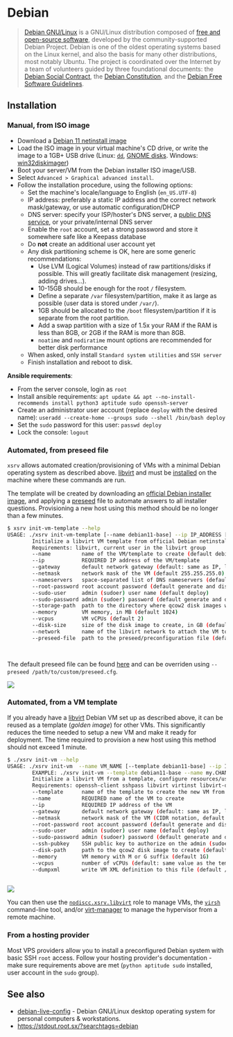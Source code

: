 # Debian

> [Debian GNU/Linux](https://en.wikipedia.org/wiki/Debian) is a GNU/Linux distribution composed of [free and open-source software](https://en.wikipedia.org/wiki/Free_and_open-source_software), developed by the community-supported Debian Project. Debian is one of the oldest operating systems based on the Linux kernel, and also the basis for many other distributions, most notably Ubuntu. The project is coordinated over the Internet by a team of volunteers guided by three foundational documents: the [Debian Social Contract](https://en.wikipedia.org/wiki/Debian_Social_Contract), the [Debian Constitution](https://www.debian.org/devel/constitution), and the [Debian Free Software Guidelines](https://en.wikipedia.org/wiki/Debian_Free_Software_Guidelines).

## Installation

### Manual, from ISO image

- Download a [Debian 11 netinstall image](https://cdimage.debian.org/debian-cd/current/amd64/iso-cd/)
- Load the ISO image in your virtual machine's CD drive, or write the image to a 1GB+ USB drive (Linux: [`dd`](https://wiki.archlinux.org/index.php/USB_flash_installation_media#In_GNU.2FLinux), [GNOME disks](https://www.techrepublic.com/article/how-to-create-disk-images-using-gnome-disk/). Windows: [win32diskimager](http://sourceforge.net/projects/win32diskimager/))
- Boot your server/VM from the Debian installer ISO image/USB.
- Select `Advanced > Graphical advanced install`.
- Follow the installation procedure, using the following options:
  - Set the machine's locale/language to English (`en_US.UTF-8`)
  - IP address: preferably a static IP address and the correct network mask/gateway, or use automatic configuration/DHCP
  - DNS server: specify your ISP/hoster's DNS server, a [public DNS service](https://en.wikipedia.org/wiki/Public_recursive_name_server), or your private/internal DNS server
  - Enable the `root` account, set a strong password and store it somewhere safe like a Keepass database
  - Do **not** create an additional user account yet
  - Any disk partitioning scheme is OK, here are some generic recommendations:
    - Use LVM (Logical Volumes) instead of raw partitions/disks if possible. This will greatly facilitate disk management (resizing, adding drives...).
    - 10-15GB should be enough for the root `/` filesystem.
    - Define a separate `/var` filesystem/partition, make it as large as possible (user data is stored under `/var/`).
    - 1GB should be allocated to the `/boot` filesystem/partition if it is separate from the root partition.
    - Add a swap partition with a size of 1.5x your RAM if the RAM is less than 8GB, or 2GB if the RAM is more than 8GB.
    - `noatime` and `nodiratime` mount options are recommended for better disk performance
  - When asked, only install `Standard system utilities` and `SSH server`
  - Finish installation and reboot to disk.

**Ansible requirements**:

- From the server console, login as `root`
- Install ansible requirements: `apt update && apt --no-install-recommends install python3 aptitude sudo openssh-server`
- Create an administrator user account (replace `deploy` with the desired name): `useradd --create-home --groups sudo --shell /bin/bash deploy`
- Set the `sudo` password for this user: `passwd deploy`
- Lock the console: `logout`


### Automated, from preseed file

`xsrv` allows automated creation/provisioning of VMs with a minimal Debian operating system as described above. [libvirt](virt-manager.md) and must be [installed](../installation/controller-preparation.md) on the machine where these commands are run.

The template will be created by downloading an [official Debian installer image](http://deb.debian.org/debian/dists/bullseye/main), and applying a [preseed](https://wiki.debian.org/DebianInstaller/Preseed) file to automate answers to all installer questions. Provisioning a new host using this method should be no longer than a few minutes.

```bash
$ xsrv init-vm-template --help
USAGE: ./xsrv init-vm-template [--name debian11-base] --ip IP_ADDRESS [--gateway GATEWAY_IP] [--netmask 255.255.255.0] [--nameservers '1.1.1.1 1.0.0.1'] [--root-password TEMPLATE_ROOT_PASSWORD] [--sudo-user deploy] [--sudo-password SUDO_PASSWORD] [--storage-path /var/lib/libvirt/images] [--memory 1024] [--vcpus 2] [--disk-size 20] [--network default] [--preseed-file /home/live/.local/share/xsrv/git/docs/preseed.cfg]
        Initialize a libvirt VM template from official Debian netinstall image and a preseed file. This template can be reused as --template from xsrv init-vm.
        Requirements: libvirt, current user in the libvirt group
        --name          name of the VM/template to create (default debian11-base)
        --ip            REQUIRED IP address of the VM/template
        --gateway       default network gateway (default: same as IP, last octet replaced by .1)
        --netmask       network mask of the VM (default 255.255.255.0)
        --nameservers   space-separated list of DNS nameservers (default cloudflare, '1.1.1.1 1.0.0.1')
        --root-password root account password (default generate and display a random password)
        --sudo-user     admin (sudoer) user name (default deploy)
        --sudo-password admin (sudoer) password (default generate and display a random password)
        --storage-path  path to the directory where qcow2 disk images will be stored (default /var/lib/libvirt/images)
        --memory        VM memory, in MB (default 1024)
        --vcpus         VM vCPUs (default 2)
        --disk-size     size of the disk image to create, in GB (default 20)
        --network       name of the libvirt network to attach the VM to (default default)
        --preseed-file  path to the preseed/preconfiguration file (default /home/live/.local/share/xsrv/git/docs/preseed.cfg)

        

```

The default preseed file can be found [here](https://gitlab.com/nodiscc/xsrv/-/blob/master/docs/preseed.cfg) and can be overriden using `--preseed /path/to/custom/preseed.cfg`.

[![](https://asciinema.org/a/FIlybeNFgNlAAhQVnDl96FPUv.svg)](https://asciinema.org/a/FIlybeNFgNlAAhQVnDl96FPUv?speed=2&theme=monokai&autoplay=true)


### Automated, from a VM template

If you already have a [libvirt](virt-manager.md) Debian VM set up as described above, it can be reused as a template (_golden image_) for other VMs. This significantly reduces the time needed to setup a new VM and make it ready for deployment. The time required to provision a new host using this method should not exceed 1 minute.

```bash
$ ./xsrv init-vm --help
USAGE: ./xsrv init-vm  --name VM_NAME [--template debian11-base] --ip IP_ADDRESS [--netmask 24] [--gateway GATEWAY_IP] [--ssh-port VM_SSH_PORT] [--sudo-user deploy] [--sudo-password VM_SUDO_PASSWORD] [--ssh-pubkey 'ssh-rsa AAAAB...'] [--root-password VM_ROOT_PASSWORD] [--disk-path /path/to/my.CHANGEME.org.qcow2] [--memory 1024] [--vcpus NUM_CPU]
        EXAMPLE: ./xsrv init-vm --template debian11-base --name my.CHANGEME.org --ip 10.0.0.223 --netmask 24 --gateway 10.0.0.254 --sudo-user deploy --sudo-password CHANGEME --ssh-pubkey 'ssh-rsa AAAAB...' --root-password CHANGEME --memory 3G --vcpus 4 [--dumpxml /playbooks/default/data/libvirt/VM_NAME.xml]
        Initialize a libvirt VM from a template, configure resources/users/SSH access, and start the VM.
        Requirements: openssh-client sshpass libvirt virtinst libvirt-daemon-system libguestfs-tools pwgen netcat-openbsd util-linux
        --template      name of the template to create the new VM from (default debian11-base)
        --name          REQUIRED name of the VM to create
        --ip            REQUIRED IP address of the VM
        --gateway       default network gateway (default: same as IP, last octet replaced by .1)
        --netmask       network mask of the VM (CIDR notation, default 24)
        --root-password root account password (default generate and display a random password)
        --sudo-user     admin (sudoer) user name (default deploy)
        --sudo-password admin (sudoer) password (default generate and display a random password)
        --ssh-pubkey    SSH public key to authorize on the admin (sudoer) account (default: the contents of ~/.ssh/id_rsa.pub)
        --disk-path     path to the qcow2 disk image to create (default: /var/lib/libvirt/images/VM_NAME.qcow2)
        --memory        VM memory with M or G suffix (default 1G)
        --vcpus         number of vCPUs (default: same value as the template)
        --dumpxml       write VM XML definition to this file (default /home/live/playbooks/VM_NAME.xml)
        

```

[![](https://asciinema.org/a/XXqAHsCMA7JNdEjxWnrsz7z0k.svg)](https://asciinema.org/a/XXqAHsCMA7JNdEjxWnrsz7z0k?speed=2&theme=monokai&autoplay=true)

You can then use the [`nodiscc.xsrv.libvirt`](https://gitlab.com/nodiscc/xsrv/-/tree/master/roles/libvirt) role to manage VMs, the [`virsh`](https://manpages.debian.org/bullseye-backports/libvirt-clients/virsh.1.en.html) command-line tool, and/or [virt-manager](virt-manager.md) to manage the hypervisor from a remote machine.


### From a hosting provider

Most VPS providers allow you to install a preconfigured Debian system with basic SSH `root` access. Follow your hosting provider's documentation - make sure requirements above are met (`python aptitude sudo` installed, user account in the `sudo` group).


## See also

- [debian-live-config](https://debian-live-config.readthedocs.io/) - Debian GNU/Linux desktop operating system for personal computers & workstations.
- https://stdout.root.sx/?searchtags=debian
